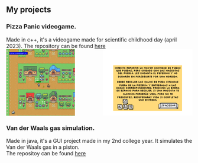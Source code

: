 ## My projects

### Pizza Panic videogame.

<div style="margin-bottom: 0;">
    Made in c++, it's a videogame made for scientific childhood day (april 2023). The repository can be found <a href="https://github.com/Mgb64/PizzaPanic">here</a>
</div>

<div style="display: flex; justify-content: space-between; margin-top: 0;">
    <img src="https://github.com/Mgb64/mgb64.git.io/blob/main/Images/InGamePizzaPanic.png" alt="Texto alternativo 1" style="width: 37%; margin-top: 0;">
    <img src="https://github.com/Mgb64/mgb64.git.io/blob/main/Images/InstructionPizzaPanic.png" alt="Texto alternativo 2" style="width: 48%; margin-top: 0;">
</div>


### Van der Waals gas simulation.

Made in java, it's a GUI project made in my 2nd college year. It simulates the Van der Waals gas in a piston.  
The repositoy can be found [here](https://github.com/Mgb64/Simulacion-del-gas-de-Van-der-Waals)
